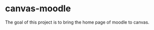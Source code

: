 canvas-moodle
=============

The goal of this project is to bring the home page of moodle to canvas.